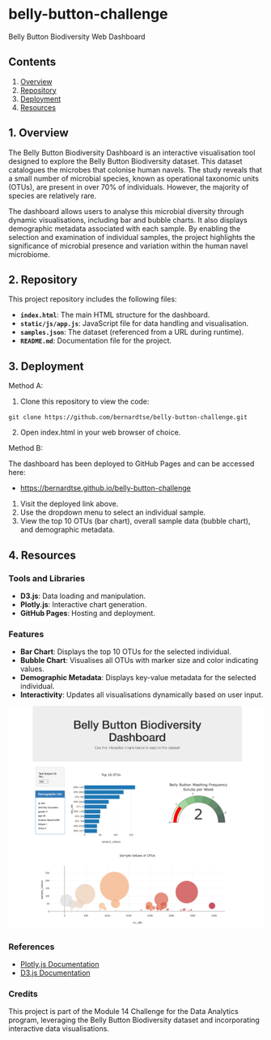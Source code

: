 # belly-button-challenge
Belly Button Biodiversity Web Dashboard

## Contents
1. [Overview](#1-overview)
2. [Repository](#2-repository)
3. [Deployment](#3-deployment)
4. [Resources](#4-resources)

## 1. Overview
The Belly Button Biodiversity Dashboard is an interactive visualisation tool designed to explore the Belly Button Biodiversity dataset. This dataset catalogues the microbes that colonise human navels. The study reveals that a small number of microbial species, known as operational taxonomic units (OTUs), are present in over 70% of individuals. However, the majority of species are relatively rare. 

The dashboard allows users to analyse this microbial diversity through dynamic visualisations, including bar and bubble charts. It also displays demographic metadata associated with each sample. By enabling the selection and examination of individual samples, the project highlights the significance of microbial presence and variation within the human navel microbiome.

## 2. Repository
This project repository includes the following files:
- **`index.html`**: The main HTML structure for the dashboard.
- **`static/js/app.js`**: JavaScript file for data handling and visualisation.
- **`samples.json`**: The dataset (referenced from a URL during runtime).
- **`README.md`**: Documentation file for the project.

## 3. Deployment

Method A:

1. Clone this repository to view the code:
```
git clone https://github.com/bernardtse/belly-button-challenge.git
```
2. Open index.html in your web browser of choice.

Method B:

The dashboard has been deployed to GitHub Pages and can be accessed here:
- https://bernardtse.github.io/belly-button-challenge

1. Visit the deployed link above.
2. Use the dropdown menu to select an individual sample.
3. View the top 10 OTUs (bar chart), overall sample data (bubble chart), and demographic metadata.

## 4. Resources
### Tools and Libraries
- **D3.js**: Data loading and manipulation.
- **Plotly.js**: Interactive chart generation.
- **GitHub Pages**: Hosting and deployment.

### Features
- **Bar Chart**: Displays the top 10 OTUs for the selected individual.
- **Bubble Chart**: Visualises all OTUs with marker size and color indicating values.
- **Demographic Metadata**: Displays key-value metadata for the selected individual.
- **Interactivity**: Updates all visualisations dynamically based on user input.

![Belly Button Biodiversity Web Dashboard](images/webviz_screenshot.png)

### References
- [Plotly.js Documentation](https://plotly.com/javascript/)
- [D3.js Documentation](https://d3js.org/)

### Credits
This project is part of the Module 14 Challenge for the Data Analytics program, leveraging the Belly Button Biodiversity dataset and incorporating interactive data visualisations.
